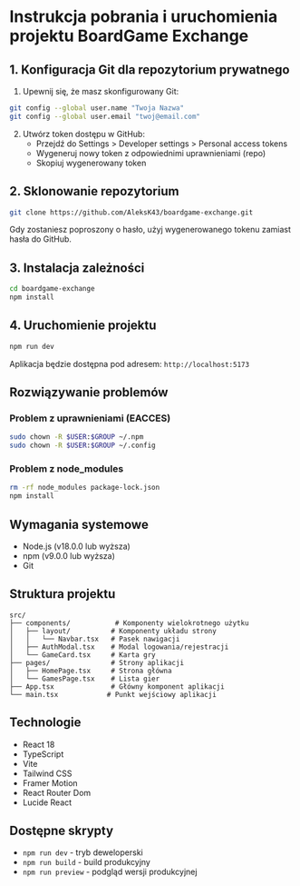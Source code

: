 # Instrukcja pobrania i uruchomienia projektu BoardGame Exchange

## 1. Konfiguracja Git dla repozytorium prywatnego

1. Upewnij się, że masz skonfigurowany Git:
```bash
git config --global user.name "Twoja Nazwa"
git config --global user.email "twoj@email.com"
```

2. Utwórz token dostępu w GitHub:
   - Przejdź do Settings > Developer settings > Personal access tokens
   - Wygeneruj nowy token z odpowiednimi uprawnieniami (repo)
   - Skopiuj wygenerowany token

## 2. Sklonowanie repozytorium

```bash
git clone https://github.com/AleksK43/boardgame-exchange.git
```

Gdy zostaniesz poproszony o hasło, użyj wygenerowanego tokenu zamiast hasła do GitHub.

## 3. Instalacja zależności

```bash
cd boardgame-exchange
npm install
```

## 4. Uruchomienie projektu

```bash
npm run dev
```

Aplikacja będzie dostępna pod adresem: `http://localhost:5173`

## Rozwiązywanie problemów

### Problem z uprawnieniami (EACCES)

```bash
sudo chown -R $USER:$GROUP ~/.npm
sudo chown -R $USER:$GROUP ~/.config
```

### Problem z node_modules

```bash
rm -rf node_modules package-lock.json
npm install
```

## Wymagania systemowe

- Node.js (v18.0.0 lub wyższa)
- npm (v9.0.0 lub wyższa)
- Git

## Struktura projektu

```
src/
├── components/           # Komponenty wielokrotnego użytku
│   ├── layout/          # Komponenty układu strony
│   │   └── Navbar.tsx   # Pasek nawigacji
│   ├── AuthModal.tsx    # Modal logowania/rejestracji
│   └── GameCard.tsx     # Karta gry
├── pages/               # Strony aplikacji
│   ├── HomePage.tsx     # Strona główna
│   └── GamesPage.tsx    # Lista gier
├── App.tsx              # Główny komponent aplikacji
└── main.tsx            # Punkt wejściowy aplikacji
```

## Technologie

- React 18
- TypeScript
- Vite
- Tailwind CSS
- Framer Motion
- React Router Dom
- Lucide React

## Dostępne skrypty

- `npm run dev` - tryb deweloperski
- `npm run build` - build produkcyjny
- `npm run preview` - podgląd wersji produkcyjnej
